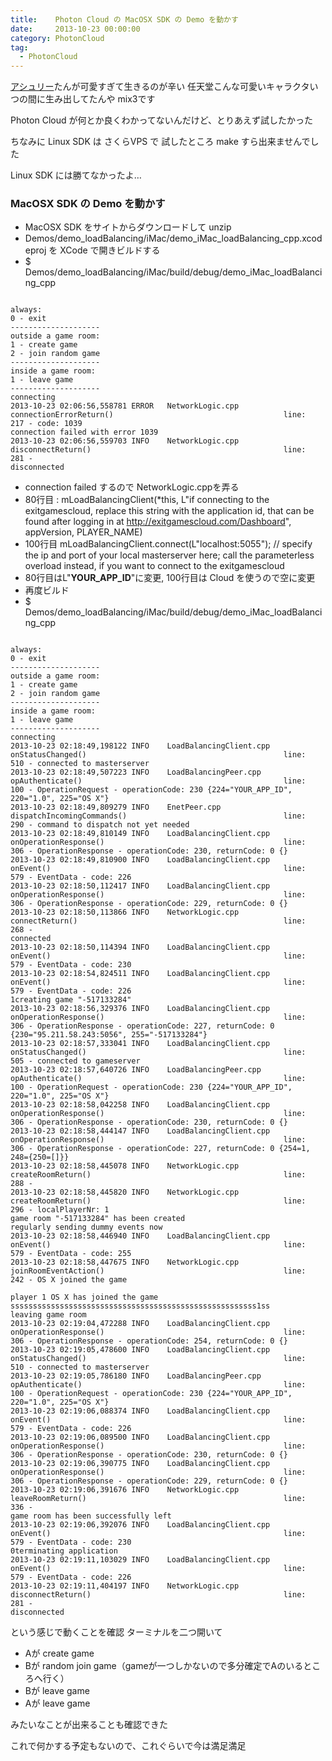 ```yaml
---
title:    Photon Cloud の MacOSX SDK の Demo を動かす
date:     2013-10-23 00:00:00
category: PhotonCloud
tag:
  - PhotonCloud
---
```


[アシュリー](http://www.nintendo.co.jp/ds/azwj/02-4.html)たんが可愛すぎて生きるのが辛い 任天堂こんな可愛いキャラクタいつの間に生み出してたんや mix3です

Photon Cloud が何とか良くわかってないんだけど、とりあえず試したかった

ちなみに Linux SDK は さくらVPS で 試したところ make すら出来ませんでした

Linux SDK には勝てなかったよ…

### MacOSX SDK の Demo を動かす

* MacOSX SDK をサイトからダウンロードして unzip
* Demos/demo_loadBalancing/iMac/demo_iMac_loadBalancing_cpp.xcodeproj を XCode で開きビルドする
* $ Demos/demo_loadBalancing/iMac/build/debug/demo_iMac_loadBalancing_cpp

<pre><code>
always:
0 - exit
--------------------
outside a game room:
1 - create game
2 - join random game
--------------------
inside a game room:
1 - leave game
--------------------
connecting
2013-10-23 02:06:56,558781 ERROR   NetworkLogic.cpp               connectionErrorReturn()                                      line:   217 - code: 1039
connection failed with error 1039
2013-10-23 02:06:56,559703 INFO    NetworkLogic.cpp               disconnectReturn()                                           line:   281 -
disconnected
</code></pre>

* connection failed するので NetworkLogic.cppを弄る
 * 80行目 : mLoadBalancingClient(*this, L"if connecting to the exitgamescloud, replace this string with the application id, that can be found after logging in at http://exitgamescloud.com/Dashboard", appVersion, PLAYER_NAME)
 * 100行目 mLoadBalancingClient.connect(L"localhost:5055"); // specify the ip and port of your local masterserver here; call the parameterless overload instead, if you want to connect to the  exitgamescloud
 * 80行目はL"**YOUR_APP_ID**"に変更, 100行目は Cloud を使うので空に変更
* 再度ビルド
* $ Demos/demo_loadBalancing/iMac/build/debug/demo_iMac_loadBalancing_cpp

<pre><code>
always:
0 - exit
--------------------
outside a game room:
1 - create game
2 - join random game
--------------------
inside a game room:
1 - leave game
--------------------
connecting
2013-10-23 02:18:49,198122 INFO    LoadBalancingClient.cpp        onStatusChanged()                                            line:   510 - connected to masterserver
2013-10-23 02:18:49,507223 INFO    LoadBalancingPeer.cpp          opAuthenticate()                                             line:   100 - OperationRequest - operationCode: 230 {224="YOUR_APP_ID", 220="1.0", 225="OS X"}
2013-10-23 02:18:49,809279 INFO    EnetPeer.cpp                   dispatchIncomingCommands()                                   line:   290 - command to dispatch not yet needed
2013-10-23 02:18:49,810149 INFO    LoadBalancingClient.cpp        onOperationResponse()                                        line:   306 - OperationResponse - operationCode: 230, returnCode: 0 {}
2013-10-23 02:18:49,810900 INFO    LoadBalancingClient.cpp        onEvent()                                                    line:   579 - EventData - code: 226
2013-10-23 02:18:50,112417 INFO    LoadBalancingClient.cpp        onOperationResponse()                                        line:   306 - OperationResponse - operationCode: 229, returnCode: 0 {}
2013-10-23 02:18:50,113866 INFO    NetworkLogic.cpp               connectReturn()                                              line:   268 -
connected
2013-10-23 02:18:50,114394 INFO    LoadBalancingClient.cpp        onEvent()                                                    line:   579 - EventData - code: 230
2013-10-23 02:18:54,824511 INFO    LoadBalancingClient.cpp        onEvent()                                                    line:   579 - EventData - code: 226
1creating game "-517133284"
2013-10-23 02:18:56,329376 INFO    LoadBalancingClient.cpp        onOperationResponse()                                        line:   306 - OperationResponse - operationCode: 227, returnCode: 0 {230="95.211.58.243:5056", 255="-517133284"}
2013-10-23 02:18:57,333041 INFO    LoadBalancingClient.cpp        onStatusChanged()                                            line:   505 - connected to gameserver
2013-10-23 02:18:57,640726 INFO    LoadBalancingPeer.cpp          opAuthenticate()                                             line:   100 - OperationRequest - operationCode: 230 {224="YOUR_APP_ID", 220="1.0", 225="OS X"}
2013-10-23 02:18:58,042258 INFO    LoadBalancingClient.cpp        onOperationResponse()                                        line:   306 - OperationResponse - operationCode: 230, returnCode: 0 {}
2013-10-23 02:18:58,444147 INFO    LoadBalancingClient.cpp        onOperationResponse()                                        line:   306 - OperationResponse - operationCode: 227, returnCode: 0 {254=1, 248={250=[]}}
2013-10-23 02:18:58,445078 INFO    NetworkLogic.cpp               createRoomReturn()                                           line:   288 -
2013-10-23 02:18:58,445820 INFO    NetworkLogic.cpp               createRoomReturn()                                           line:   296 - localPlayerNr: 1
game room "-517133284" has been created
regularly sending dummy events now
2013-10-23 02:18:58,446940 INFO    LoadBalancingClient.cpp        onEvent()                                                    line:   579 - EventData - code: 255
2013-10-23 02:18:58,447675 INFO    NetworkLogic.cpp               joinRoomEventAction()                                        line:   242 - OS X joined the game

player 1 OS X has joined the game
sssssssssssssssssssssssssssssssssssssssssssssssssssssss1ss
leaving game room
2013-10-23 02:19:04,472288 INFO    LoadBalancingClient.cpp        onOperationResponse()                                        line:   306 - OperationResponse - operationCode: 254, returnCode: 0 {}
2013-10-23 02:19:05,478600 INFO    LoadBalancingClient.cpp        onStatusChanged()                                            line:   510 - connected to masterserver
2013-10-23 02:19:05,786180 INFO    LoadBalancingPeer.cpp          opAuthenticate()                                             line:   100 - OperationRequest - operationCode: 230 {224="YOUR_APP_ID", 220="1.0", 225="OS X"}
2013-10-23 02:19:06,088374 INFO    LoadBalancingClient.cpp        onEvent()                                                    line:   579 - EventData - code: 226
2013-10-23 02:19:06,089500 INFO    LoadBalancingClient.cpp        onOperationResponse()                                        line:   306 - OperationResponse - operationCode: 230, returnCode: 0 {}
2013-10-23 02:19:06,390775 INFO    LoadBalancingClient.cpp        onOperationResponse()                                        line:   306 - OperationResponse - operationCode: 229, returnCode: 0 {}
2013-10-23 02:19:06,391676 INFO    NetworkLogic.cpp               leaveRoomReturn()                                            line:   336 -
game room has been successfully left
2013-10-23 02:19:06,392076 INFO    LoadBalancingClient.cpp        onEvent()                                                    line:   579 - EventData - code: 230
0terminating application
2013-10-23 02:19:11,103029 INFO    LoadBalancingClient.cpp        onEvent()                                                    line:   579 - EventData - code: 226
2013-10-23 02:19:11,404197 INFO    NetworkLogic.cpp               disconnectReturn()                                           line:   281 -
disconnected
</code></pre>

という感じで動くことを確認 ターミナルを二つ開いて

* Aが create game
* Bが random join game（gameが一つしかないので多分確定でAのいるところへ行く）
* Bが leave game
* Aが leave game

みたいなことが出来ることも確認できた

これで何かする予定もないので、これぐらいで今は満足満足
